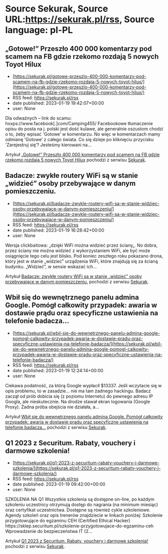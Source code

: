 # Source Sekurak, Source URL:https://sekurak.pl/rss, Source language: pl-PL

## „Gotowe!” Przeszło 400 000 komentarzy pod scamem na FB gdzie rzekomo rozdają 5 nowych Toyot Hilux
 - [https://sekurak.pl/gotowe-przeszlo-400-000-komentarzy-pod-scamem-na-fb-gdzie-rzekomo-rozdaja-5-nowych-toyot-hilux/](https://sekurak.pl/gotowe-przeszlo-400-000-komentarzy-pod-scamem-na-fb-gdzie-rzekomo-rozdaja-5-nowych-toyot-hilux/)
 - RSS feed: https://sekurak.pl/rss
 - date published: 2023-01-19 19:42:07+00:00
 - user: None

<p>Dla odważnych &#8211; link do scamu: hxxps://www.facebook[.]com/Camping455/ Facebookowe tłumaczenie opisu do posta na j. polski jest dość kulawe, ale generalnie oszustom chodzi o to, żeby wpisać 'Gotowe&#8217; w komentarzu. No więc w komentarzach mamy odmianę 'Gotowe&#8217; z całego świata. Co się dzieje po kliknięciu przycisku 'Zarejestruj się&#8217;? Jesteśmy kierowani na...</p>
<p>Artykuł <a href="https://sekurak.pl/gotowe-przeszlo-400-000-komentarzy-pod-scamem-na-fb-gdzie-rzekomo-rozdaja-5-nowych-toyot-hilux/" rel="nofollow">&#8222;Gotowe!&#8221; Przeszło 400 000 komentarzy pod scamem na FB gdzie rzekomo rozdają 5 nowych Toyot Hilux</a> pochodzi z serwisu <a href="https://sekurak.pl" rel="nofollow">Sekurak</a>.</p>

## Badacze: zwykłe routery WiFi są w stanie „widzieć” osoby przebywające w danym pomieszczeniu.
 - [https://sekurak.pl/badacze-zwykle-routery-wifi-sa-w-stanie-widziec-osoby-przebywajace-w-danym-pomieszczeniu/](https://sekurak.pl/badacze-zwykle-routery-wifi-sa-w-stanie-widziec-osoby-przebywajace-w-danym-pomieszczeniu/)
 - RSS feed: https://sekurak.pl/rss
 - date published: 2023-01-19 16:28:42+00:00
 - user: None

<p>Wersja clickbaitowa: &#8222;dzięki WiFi można widzieć przez ściany&#8222;. No dobra, przez ściany nie można widzieć z wykorzystaniem WiFi, ale być może osiągnięcie tego celu jest blisko. Pod koniec zeszłego roku pokazano drona, który jest w stanie &#8222;widzieć&#8221; urządzenia WiFi, które znajdują się za ścianą budynku. &#8222;Widzieć&#8221;, w sensie wskazać ich...</p>
<p>Artykuł <a href="https://sekurak.pl/badacze-zwykle-routery-wifi-sa-w-stanie-widziec-osoby-przebywajace-w-danym-pomieszczeniu/" rel="nofollow">Badacze: zwykłe routery WiFi są w stanie &#8222;widzieć&#8221; osoby przebywające w danym pomieszczeniu.</a> pochodzi z serwisu <a href="https://sekurak.pl" rel="nofollow">Sekurak</a>.</p>

## Wbił się do wewnętrznego panelu admina Google. Pomógł całkowity przypadek: awaria w dostawie prądu oraz specyficzne ustawienia na telefonie badacza…
 - [https://sekurak.pl/wbil-sie-do-wewnetrznego-panelu-admina-google-pomogl-calkowity-przypadek-awaria-w-dostawie-pradu-oraz-specyficzne-ustawienia-na-telefonie-badacza/](https://sekurak.pl/wbil-sie-do-wewnetrznego-panelu-admina-google-pomogl-calkowity-przypadek-awaria-w-dostawie-pradu-oraz-specyficzne-ustawienia-na-telefonie-badacza/)
 - RSS feed: https://sekurak.pl/rss
 - date published: 2023-01-19 12:24:14+00:00
 - user: None

<p>Ciekawa podatność, za którą Google wypłacił $13337. Jeśli wczytacie się w opis problemu, to w zasadzie&#8230; nie ma tam żadnego hackingu. Badacz zaczął od prób dobicia się (z poziomu Internetu) do pewnego adresu IP Googla, ale nieskutecznie. Na drodze stawał ekran logowania (Google Proxy). Żadna próba obejścia nie działała, a...</p>
<p>Artykuł <a href="https://sekurak.pl/wbil-sie-do-wewnetrznego-panelu-admina-google-pomogl-calkowity-przypadek-awaria-w-dostawie-pradu-oraz-specyficzne-ustawienia-na-telefonie-badacza/" rel="nofollow">Wbił się do wewnętrznego panelu admina Google. Pomógł całkowity przypadek: awaria w dostawie prądu oraz specyficzne ustawienia na telefonie badacza&#8230;</a> pochodzi z serwisu <a href="https://sekurak.pl" rel="nofollow">Sekurak</a>.</p>

## Q1 2023 z Securitum. Rabaty, vouchery i darmowe szkolenia!
 - [https://sekurak.pl/q1-2023-z-securitum-rabaty-vouchery-i-darmowe-szkolenia/](https://sekurak.pl/q1-2023-z-securitum-rabaty-vouchery-i-darmowe-szkolenia/)
 - RSS feed: https://sekurak.pl/rss
 - date published: 2023-01-19 09:42:00+00:00
 - user: None

<p>SZKOLENIA NA Q1 Wszystkie szkolenia są dostępne on-line, po każdym szkoleniu uczestnicy otrzymują dostęp do nagrania (na minimum miesiąc) oraz certyfikat uczestnictwa. Dostępne są również cykle szkoleniowe. Agendy szkoleń oraz opis trenerów znajdziecie w linkach poniżej: Szkolenie przygotowujące do egzaminu CEH (Certified Ethical Hacker) https://sklep.securitum.pl/szkolenie-przygotowujace-do-egzaminu-ceh Wprowadzenie do bezpieczeństwa IT (2...</p>
<p>Artykuł <a href="https://sekurak.pl/q1-2023-z-securitum-rabaty-vouchery-i-darmowe-szkolenia/" rel="nofollow">Q1 2023 z Securitum. Rabaty, vouchery i darmowe szkolenia!</a> pochodzi z serwisu <a href="https://sekurak.pl" rel="nofollow">Sekurak</a>.</p>
